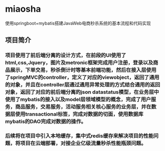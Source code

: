 # miaosha
使用springboot+mybatis搭建JavaWeb电商秒杀系统的基本流程和代码实现

## 项目简介
### 项目使用了前后端分离的设计方式，在前段的UI使用了html,css,Jquery，图片及metronic框架完成用户注册，登录以及商品展示，下单交易，秒杀倒计时等基本前端功能，然后在接入层使用了springMVC的controller，定义了对应的viewobject，返回了通用的对象，并且在controller层通过通用异常处理的方式结合通用的返回对象，返回了对应的前后端分离的json datastatus模型，在业务层中使用了mybatis的接入以及model层领域模型的概念，完成了用户服务，商品服务，交易服务，活动服务相关核心服务的业务层，并在数据层使用transactional标签，完成对数据的切面，使用数据库mybatis的DAO完成对数据的操作。

### 后续将在项目中引入本地缓存，集中式redis缓存来解决项目的性能问题，将项目在云端部署，对接企业亿级流量秒杀性能瓶颈问题。
